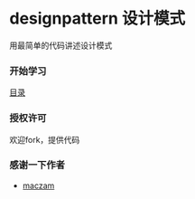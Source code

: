 designpattern 设计模式
===================================
用最简单的代码讲述设计模式

###	开始学习
[目录](https://github.com/maczam/designpattern/tree/master/src/main/java) 
	
### 授权许可
欢迎fork，提供代码

### 感谢一下作者
* [maczam](https://github.com/maczam)